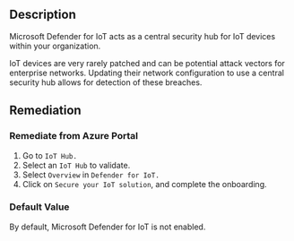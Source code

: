 ## Description

Microsoft Defender for IoT acts as a central security hub for IoT devices within your organization.

IoT devices are very rarely patched and can be potential attack vectors for enterprise networks. Updating their network configuration to use a central security hub allows for detection of these breaches.

## Remediation

### Remediate from Azure Portal

1. Go to `IoT Hub.`
2. Select an `IoT Hub` to validate.
3. Select `Overview` in `Defender for IoT.`
4. Click on `Secure your IoT solution`, and complete the onboarding.

### Default Value

By default, Microsoft Defender for IoT is not enabled.
